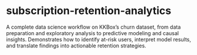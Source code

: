 # subscription-retention-analytics
A complete data science workflow on KKBox’s churn dataset, from data preparation and exploratory analysis to predictive modeling and causal insights. Demonstrates how to identify at-risk users, interpret model results, and translate findings into actionable retention strategies.
